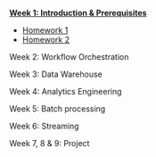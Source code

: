 [**Week 1: Introduction & Prerequisites**](week_1_docker_sql/)

* [Homework 1](week_1/homework_docker_sql.md)
* [Homework 2](week_1/homework_terraform.md)

Week 2: Workflow Orchestration


Week 3: Data Warehouse


Week 4: Analytics Engineering


Week 5: Batch processing


Week 6: Streaming


Week 7, 8 & 9: Project